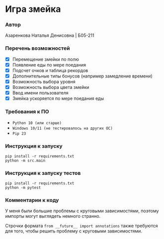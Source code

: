 # Игра змейка

### Автор

Азаренкова Наталья Денисовна | Б05-211

### Перечень возможностей

- [x] Перемещение змейки по полю
- [x] Появление еды по мере поедания
- [x] Подсчет очков и таблица рекордов
- [x] Дополнительные типы бонусов (например замедление времени)
- [x] Возможность выбора уровня 
- [x] Возможность выбора цвета змейки
- [x] Ввод имени пользователя
- [x] Змейка ускоряется по мере поедания еды 

### Требования к ПО

* `Python 10 (или старше)`
* `Windows 10/11 (не тестировалось на других ОС)`
* `Pip 23`

### Инструкция к запуску

```
pip install -r requirements.txt
python -m src.main
```

### Инструкция к запуску тестов

```
pip install -r requirements.txt
python -m pytest
```

### Комментарии к коду

У меня были большие проблемы с круговыми зависимостями,
поэтому импорты могут выглядеть немного странно.

Строчки формата `from __future__ import annotations` также
требуются для того, чтобы решить проблему с круговыми
зависимостями.
